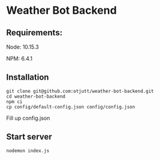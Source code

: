 # Weather Bot Backend

## Requirements:

Node: 10.15.3

NPM: 6.4.1

## Installation

```
git clone git@github.com:otjutt/weather-bot-backend.git
cd weather-bot-backend
npm ci
cp config/default-config.json config/config.json
```

Fill up config.json

## Start server

```
nodemon index.js
```
